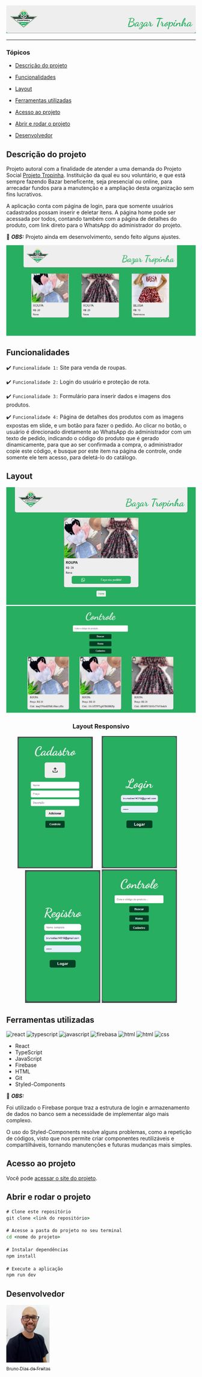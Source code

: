 ![logo](./src/images/logo.png)

<hr>

### Tópicos

- [Descrição do projeto](#descrição-do-projeto)

- [Funcionalidades](#funcionalidades)

- [Layout](#layout)

- [Ferramentas utilizadas](#ferramentas-utilizadas)

- [Acesso ao projeto](#acesso-ao-projeto)

- [Abrir e rodar o projeto](#abrir-e-rodar-o-projeto)

- [Desenvolvedor](#desenvolvedor)

## Descrição do projeto
Projeto autoral com a finalidade de atender a uma demanda do Projeto Social [Projeto Tropinha](https://projetotropinha.org/). Instituição da qual eu sou voluntário, e que está sempre fazendo Bazar beneficente, seja presencial ou online, para arrecadar fundos para a manutenção e a ampliação desta organização sem fins lucrativos.

A aplicação conta com página de login, para que somente usuários cadastrados possam inserir e deletar itens. A página home pode ser acessada por todos, contando também com a página de detalhes do produto, com link direto para o WhatsApp do administrador do projeto.

🎈 <i><b>OBS:</b></i> Projeto ainda em desenvolvimento, sendo feito alguns ajustes.

<p align="justify">

  
![layout página principal](./src/images/main_page.png)

</p>

## Funcionalidades

:heavy_check_mark: `Funcionalidade 1:` Site para venda de roupas.

:heavy_check_mark: `Funcionalidade 2:` Login do usuário e proteção de rota.

:heavy_check_mark: `Funcionalidade 3:` Formulário para inserir dados e imagens dos produtos.

:heavy_check_mark: `Funcionalidade 4:` Página de detalhes dos produtos com as imagens expostas em slide, e um botão para fazer o pedido. Ao clicar no botão, o usuário é direcionado diretamente ao WhatsApp do administrador com um texto de pedido, indicando o código do produto que é gerado dinamicamente, para que ao ser confirmada a compra, o administrador copie este código, e busque por este item na página de controle, onde somente ele tem acesso, para deletá-lo do catálogo.

## Layout

<div align="center">

![layout página](./src/images/products.png)
![layout página](./src/images/products2.png)

### Layout Responsivo

<img style='width:200px;  margin-right: 20px' src='./src/images/responsive1.png' alt='layout responsivo para celular'> <img style='width:200px;  margin-right: 20px' src='./src/images/responsive2.png' alt='layout responsivo para celular'> <img style='width:200px' src='./src/images/responsive3.png' alt='layout responsivo para celular'> <img style='width:200px' src='./src/images/responsive4.png' alt='layout responsivo para celular'>

  </div>

###

## Ferramentas utilizadas

<img src="https://cdn.jsdelivr.net/gh/devicons/devicon@latest/icons/react/react-original.svg" alt="react" width="40" height="40"/> <img src="https://cdn.jsdelivr.net/gh/devicons/devicon@latest/icons/typescript/typescript-plain.svg" alt="typescript" width="40" height="40"/> <img src="https://cdn.jsdelivr.net/gh/devicons/devicon@latest/icons/javascript/javascript-plain.svg" alt="javascript" width="40" height="40"/> <img src="https://cdn.jsdelivr.net/gh/devicons/devicon@latest/icons/firebase/firebase-original.svg" alt="firebasa" width="40" height="40"/> <img src="https://cdn.jsdelivr.net/gh/devicons/devicon@latest/icons/html5/html5-original.svg" alt="html" width="40" height="40"/> <img src="https://cdn.jsdelivr.net/gh/devicons/devicon@latest/icons/git/git-original.svg" alt="html" width="40" height="40"/> <img src="https://cdn.jsdelivr.net/gh/devicons/devicon@latest/icons/css3/css3-plain.svg" alt="css" width="40" height="40"/> 

- React
- TypeScript
- JavaScript
- Firebase
- HTML
- Git
- Styled-Components

🎈 <i><b>OBS:</b></i> 

Foi utilizado o Firebase porque traz a estrutura de login e armazenamento de dados no banco sem a necessidade de implementar algo mais complexo.

O uso do Styled-Components resolve alguns problemas, como a repetição de códigos, visto que nos permite criar componentes reutilizáveis e compartilháveis, tornando manutenções e futuras mudanças mais simples.     

###

## Acesso ao projeto

Você pode [acessar o site do projeto](https://bazar-online-tropinha.vercel.app/).

## Abrir e rodar o projeto

```cmd
# Clone este repositório
git clone <link do repositório>

# Acesse a pasta do projeto no seu terminal
cd <nome do projeto>

# Instalar dependências
npm install

# Execute a aplicação
npm run dev
```

## Desenvolvedor

[<img src="./src/images/image_official.jpg" width=115><br><sub>Bruno Dias de Freitas</sub>](https://www.linkedin.com/in/brunodias-dev)
